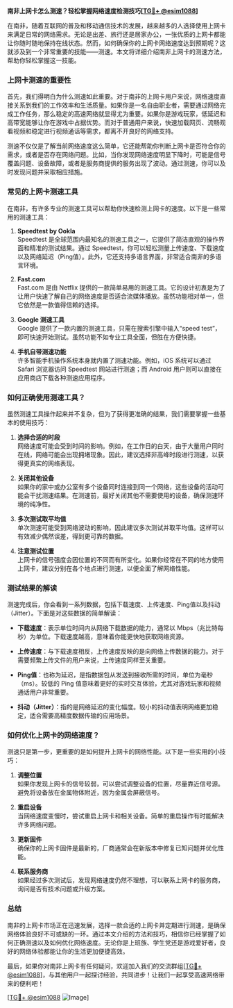 **南非上网卡怎么测速？轻松掌握网络速度检测技巧[[TG💪+ @esim1088](https://t.me/s/esim1088)]**

在南非，随着互联网的普及和移动通信技术的发展，越来越多的人选择使用上网卡来满足日常的网络需求。无论是出差、旅行还是居家办公，一张优质的上网卡都能让你随时随地保持在线状态。然而，如何确保你的上网卡网络速度达到预期呢？这就涉及到一个非常重要的技能——测速。本文将详细介绍南非上网卡的测速方法，帮助你轻松掌握这一技能。

### 上网卡测速的重要性

首先，我们得明白为什么测速如此重要。对于南非的上网卡用户来说，网络速度直接关系到我们的工作效率和生活质量。如果你是一名自由职业者，需要通过网络完成工作任务，那么稳定的高速网络就显得尤为重要。如果你是游戏玩家，低延迟和高带宽能够让你在游戏中占据优势。而对于普通用户来说，快速加载网页、流畅观看视频和稳定进行视频通话等需求，都离不开良好的网络支持。

测速不仅仅是了解当前网络速度这么简单，它还能帮助你判断上网卡是否符合你的需求，或者是否存在网络问题。比如，当你发现网络速度明显下降时，可能是信号覆盖问题、设备故障，或者是服务商提供的服务出现了波动。通过测速，你可以及时发现问题并采取相应措施。

### 常见的上网卡测速工具

在南非，有许多专业的测速工具可以帮助你快速检测上网卡的速度。以下是一些常用的测速工具：

1. **Speedtest by Ookla**  
   Speedtest 是全球范围内最知名的测速工具之一，它提供了简洁直观的操作界面和精准的测试结果。通过 Speedtest，你可以轻松测量上传速度、下载速度以及网络延迟（Ping值）。此外，它还支持多语言界面，非常适合南非的多语言环境。

2. **Fast.com**  
   Fast.com 是由 Netflix 提供的一款简单易用的测速工具。它的设计初衷是为了让用户快速了解自己的网络速度是否适合流媒体播放。虽然功能相对单一，但它依然是一款值得信赖的选择。

3. **Google 测速工具**  
   Google 提供了一款内置的测速工具，只需在搜索引擎中输入“speed test”，即可快速开始测试。虽然功能不如专业工具全面，但胜在方便快捷。

4. **手机自带测速功能**  
   许多智能手机操作系统本身就内置了测速功能。例如，iOS 系统可以通过 Safari 浏览器访问 Speedtest 网站进行测速；而 Android 用户则可以直接在应用商店下载各种测速应用程序。

### 如何正确使用测速工具？

虽然测速工具操作起来并不复杂，但为了获得更准确的结果，我们需要掌握一些基本的使用技巧：

1. **选择合适的时段**  
   网络速度可能会受到时间的影响。例如，在工作日的白天，由于大量用户同时在线，网络可能会出现拥堵现象。因此，建议选择非高峰时段进行测速，以获得更真实的网络表现。

2. **关闭其他设备**  
   如果你的家中或办公室有多个设备同时连接到同一个网络，这些设备的活动可能会干扰测速结果。在测速前，最好关闭其他不需要使用的设备，确保测速环境的纯净性。

3. **多次测试取平均值**  
   单次测速可能受到网络波动的影响，因此建议多次测试并取平均值。这样可以有效减少偶然误差，得到更可靠的数据。

4. **注意测试位置**  
   上网卡的信号强度会因位置的不同而有所变化。如果你经常在不同的地方使用上网卡，建议分别在各个地点进行测速，以便全面了解网络性能。

### 测试结果的解读

测速完成后，你会看到一系列数据，包括下载速度、上传速度、Ping值以及抖动（Jitter）。下面是对这些数据的简单解读：

- **下载速度**：表示单位时间内从网络下载数据的能力，通常以 Mbps（兆比特每秒）为单位。下载速度越高，意味着你能更快地获取网络资源。
  
- **上传速度**：与下载速度相反，上传速度反映的是向网络上传数据的能力。对于需要频繁上传文件的用户来说，上传速度同样至关重要。

- **Ping值**：也称为延迟，是指数据包从发送到接收所需的时间，单位为毫秒（ms）。较低的 Ping 值意味着更好的实时交互体验，尤其对游戏玩家和视频通话用户非常重要。

- **抖动（Jitter）**：指的是网络延迟的变化幅度。较小的抖动值表明网络更加稳定，适合需要高精度数据传输的应用场景。

### 如何优化上网卡的网络速度？

测速只是第一步，更重要的是如何提升上网卡的网络性能。以下是一些实用的小技巧：

1. **调整位置**  
   如果你发现上网卡的信号较弱，可以尝试调整设备的位置，尽量靠近信号源。避免将设备放在金属物体附近，因为金属会屏蔽信号。

2. **重启设备**  
   当网络速度变慢时，尝试重启上网卡和相关设备。简单的重启操作有时能解决许多网络问题。

3. **更新固件**  
   确保你的上网卡固件是最新的，厂商通常会在新版本中修复已知问题并优化性能。

4. **联系服务商**  
   如果经过多次测试后，发现网络速度仍然不理想，可以联系上网卡的服务商，询问是否有技术问题或升级方案。

### 总结

南非的上网卡市场正在迅速发展，选择一款合适的上网卡并定期进行测速，是确保网络体验良好不可或缺的一环。通过本文介绍的方法和技巧，相信你已经掌握了如何正确测速以及如何优化网络速度。无论你是上班族、学生党还是游戏爱好者，良好的网络体验都能让你的生活更加便捷高效。

最后，如果你对南非上网卡有任何疑问，欢迎加入我们的交流群组[[TG💪+ @esim1088](https://t.me/s/esim1088)]，与其他用户一起探讨经验，共同进步！让我们一起享受高速网络带来的便利吧！

[[TG💪+ @esim1088](https://t.me/s/esim1088) ![Image](https://i.postimg.cc/4NQfJmqS/Snipaste-2025-05-13-00-14-12.png)]